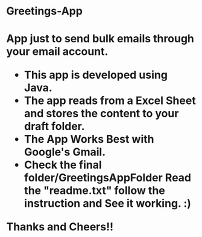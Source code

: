 <h1> Greetings-App<h1>
<p>App just to send bulk emails through your email account.<p>
<ul>
  <li>This app is developed using Java. </li>
  <li>The app reads from a Excel Sheet and stores the content to your draft folder.</li>
  <li>The App Works Best with Google's Gmail.</li>
  <li>Check the final folder/GreetingsAppFolder Read the "readme.txt" follow the instruction and  See it working. :) </li>
</ul>
 
 Thanks and Cheers!!

